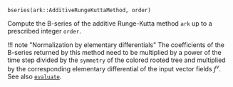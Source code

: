 ```
bseries(ark::AdditiveRungeKuttaMethod, order)
```

Compute the B-series of the additive Runge-Kutta method `ark` up to a prescribed integer `order`.

!!! note "Normalization by elementary differentials"
    The coefficients of the B-series returned by this method need to be multiplied by a power of the time step divided by the `symmetry` of the colored rooted tree and multiplied by the corresponding elementary differential of the input vector fields $f^\nu$. See also [`evaluate`](@ref).

